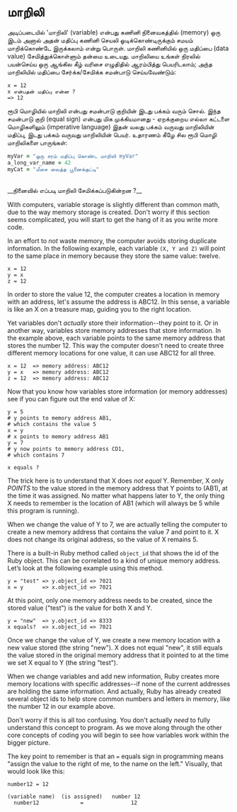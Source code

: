 # மாறிலி

அடிப்படையில் 'மாறிலி' (variable) என்பது கணினி நினைவகத்தில் (memory) ஒரு இடம் அனால் அதன் மதிப்பு கணினி செயலி ஓடிக்கொண்டிருக்கும் சமயம் மாறிக்கொண்டே இருக்கலாம் என்று பொருள். மாறிலி கணினியில் ஒரு மதிப்பை (data value) சேமித்துக்கொள்ளும் தன்மை உடையது. மாறிலியை உங்கள் நிரலில் பயன்செய்ய ஒரு ஆங்கில கீழ் வரிசை எழுதிதில் ஆரம்பித்து பெயரிடலாம்; அந்த மாறிலியில் மதிப்பை சேர்க்க/சேமிக்க சமன்பாடு செய்யவேண்டும்:

```
x = 12
x என்பதன் மதிப்பு என்ன ?
=> 12
```

ரூபி மொழியில் மாறிலி என்பது சமன்பாடு குறியின் இடது பக்கம் வரும் சொல். இந்த சமன்பாடு குறி (equal sign) என்பது மிக முக்கியமானது - ஏறக்குறைய எல்லா கட்டளை மொழிகளிலும் (imperative language) இதன் வலது பக்கம் வருவது மாறிலியின் மதிப்பு, இடது பக்கம் வருவது மாறிலியின் பெயர். உதாரணம் கீழே சில ரூபி மொழி மாறிலிகளை பாருங்கள்:
```ruby
myVar = "ஒரு சரம் மதிப்பு கொண்ட மாறிலி myVar"
a_long_var_name = 42
myCat = "மீசை வைத்த பூனைக்குட்டி"
```

<br />
__நினைவில் எப்படி மாறிலி சேமிக்கப்படுகின்றன ?__


With computers, variable storage is slightly different than common math, due to the way memory storage is created. Don't worry if this section seems complicated, you will start to get the hang of it as you write more code.

In an effort to _not_ waste memory, the computer avoids storing duplicate information. In the following example, each variable `(X, Y and Z)` will point to the same place in memory because they store the same value: twelve.

```
x = 12
y = x
z = 12
```

In order to store the value 12, the computer creates a location in memory with an address, let's assume the address is ABC12. In this sense, a variable is like an X on a treasure map, guiding you to the right location.

Yet variables don't _actually_ store their information--they point to it. Or in another way, variables store memory addresses that store information. In the example above, each variable points to the same memory address that stores the number 12. This way the computer doesn't need to create three different memory locations for one value, it can use ABC12 for all three.

```
x = 12  => memory address: ABC12
y = x   => memory address: ABC12
z = 12  => memory address: ABC12
```

Now that you know how variables store information (or memory addresses) see if you can figure out the end value of X:

```
y = 5
# y points to memory address AB1,
# which contains the value 5
x = y
# x points to memory address AB1
y = 7
# y now points to memory address CD1,
# which contains 7

x equals ?
```

The trick here is to understand that X does _not equal_ Y. Remember, X only _POINTS_ to the value stored in the memory address that Y points to (AB1), at the time it was assigned. No matter what happens later to Y, the only thing X needs to remember is the location of AB1 (which will always be 5 while this program is running).

When we change the value of Y to 7, we are actually telling the computer to create a new memory address that contains the value 7 and point to it. X does not change its original address, so the value of X remains 5.

There is a built-in Ruby method called `object_id` that shows the id of the Ruby object. This can be correlated to a kind of unique memory address. Let’s look at the following example using this method.

```
y = "test" => y.object_id => 7021
x = y      => x.object_id => 7021
```

At this point, only one memory address needs to be created, since the stored value ("test") is the value for both X and Y.

```
y = "new"  => y.object_id => 8333
x equals?  => x.object_id => 7021
```

Once we change the value of Y, we create a new memory location with a new value stored (the string "new"). X does not equal "new", it still equals the value stored in the original memory address that it pointed to at the time we set X equal to Y (the string "test").

When we change variables and add new information, Ruby creates more memory locations with specific addresses--if none of the current addresses are holding the same information. And actually, Ruby has already created several object ids to help store common numbers and letters in memory, like the number 12 in our example above.

Don't worry if this is all too confusing. You don't actually _need_ to fully understand this concept to program. As we move along through the other core concepts of coding you will begin to see how variables work within the bigger picture.

The key point to remember is that an `=` equals sign in programming means "assign the value to the right of me, to the name on the left." Visually, that would look like this:

```
number12 = 12

(variable name)  (is assigned)   number 12
  number12             =               12

```

<div style="height:30px;"></div>
